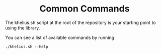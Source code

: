 
<h1 align="center">Common Commands</h1>

The khelius.sh script at the root of the repository is your starting point to using the library.

You can see a list of available commands by running

```
./khelius.sh --help
```